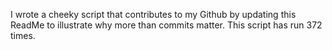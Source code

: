 I wrote a cheeky script that contributes to my Github by updating this ReadMe to illustrate why more than commits matter. This script has run 372 times.